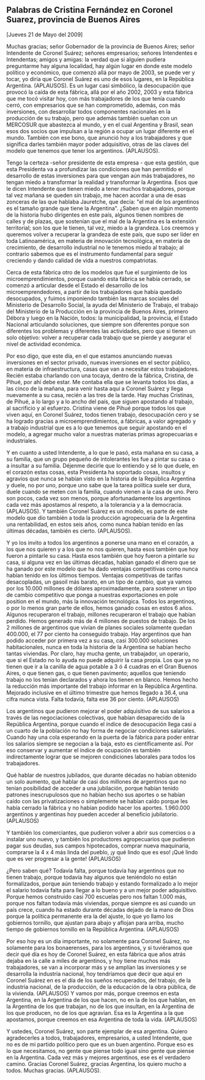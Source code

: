 Palabras de Cristina Fernández en Coronel Suarez, provincia de Buenos Aires
---------------------------------------------------------------------------

[Jueves 21 de Mayo del 2009]

Muchas gracias; señor Gobernador de la provincia de Buenos Aires; señor
Intendente de Coronel Suárez; señores empresarios; señores Intendentes e
Intendentas; amigos y amigas: la verdad que si alguien pudiera
preguntarme hay alguna localidad, hay algún lugar en donde este modelo
político y económico, que comenzó allá por mayo de 2003, se puede ver y
tocar, yo diría que Coronel Suárez es uno de esos lugares, en la
República Argentina. (APLAUSOS). Es un lugar casi simbólico, la
desocupación que provocó la caída de esta fábrica, allá por el año 2002,
2003 y esta fábrica que me tocó visitar hoy, con más trabajadores de los
que tenía cuando cerró, con empresarios que se han comprometido, además,
con más inversiones, con desarrollar todos componentes nacionales en la
producción de su trabajo, pero que además también sueñan con un MERCOSUR
que abastezca al mundo, y en el cual Argentina y Brasil, sean esos dos
socios que impulsan a la región a ocupar un lugar diferente en el mundo.
También con ese bono, que anunció hoy a los trabajadores y que significa
darles también mayor poder adquisitivo, otras de las claves del modelo
que tenemos que tener los argentinos. (APLAUSOS).

Tengo la certeza -señor presidente de esta empresa - que esta gestión,
que esta Presidenta va a profundizar las condiciones que han permitido
el desarrollo de estas inversiones para que vengan aún más trabajadores,
no tengan miedo a transformar la realidad y transformar la Argentina.
Esos que le dicen Intendente que tienen miedo a tener muchos
trabajadores, porque tal vez mañana se queden sin trabajo, me hacen
acordar a una de esas zonceras de las que hablaba Jauretche, que decía:
"el mal de los argentinos es el tamaño grande que tiene la Argentina".
¿Saben que en algún momento de la historia hubo dirigentes en este país,
algunos tienen nombres de calles y de plazas, que sostenían que el mal
de la Argentina es la extensión territorial; son los que le tienen, tal
vez, miedo a la grandeza. Los creemos y queremos volver a recuperar la
grandeza de este país, que supo ser líder en toda Latinoamérica, en
materia de innovación tecnológica, en materia de crecimiento, de
desarrollo industrial no le tenemos miedo al trabajo; al contrario
sabemos que es el instrumento fundamental para seguir creciendo y dando
calidad de vida a nuestros compatriotas.

Cerca de esta fábrica otro de los modelos que fue el surgimiento de los
microemprendimientos, porque cuando esta fábrica se había cerrado, se
comenzó a articular desde el Estado el desarrollo de los
microemprendedores, a partir de los trabajadores que había quedado
desocupados, y fuimos imponiendo también las marcas sociales del
Ministerio de Desarrollo Social, la ayuda del Ministerio de Trabajo, el
trabajo del Ministerio de la Producción en la provincia de Buenos Aires,
primero Débora y luego en la Nación, todos: la municipalidad, la
provincia, el Estado Nacional articulando soluciones, que siempre son
diferentes porque son diferentes los problemas y diferentes las
actividades, pero que si tienen un solo objetivo: volver a recuperar
cada trabajo que se pierde y asegurar el nivel de actividad económica.

Por eso digo, que este día, en el que estamos anunciando nuevas
inversiones en el sector privado, nuevas inversiones en el sector
público, en materia de infraestructura, casas que van a necesitar estos
trabajadores. Recién estaba charlando con una tocaya, dentro de la
fábrica, Cristina, de Pihué, por ahí debe estar. Me contaba ella que se
levanta todos los días, a las cinco de la mañana, para venir hasta aquí
a Coronel Suárez y llega nuevamente a su casa, recién a las tres de la
tarde. Hay muchas Cristinas, de Pihué, a lo largo y a lo ancho del país,
que siguen apostando al trabajo, al sacrificio y al esfuerzo. Cristina
viene de Pihué porque todos los que viven aquí, en Coronel Suárez, todos
tienen trabajo, desocupación cero y se ha logrado gracias a
microemprendimientos, a fábricas, a valor agregado y a trabajo
industrial que es a lo que tenemos que seguir apostando en el modelo, a
agregar mucho valor a nuestras materias primas agropecuarias e
industriales.

Y en cuanto a usted Intendente, a lo que le pasó, esta mañana en su
casa, a su familia, que un grupo pequeño de intolerantes les fue a
pintar su casa o a insultar a su familia. Déjenme decirle que lo
entiendo y sé lo que duele, en el corazón estas cosas, esta Presidenta
ha soportado cosas, insultos y agravios que nunca se habían visto en la
historia de la República Argentina y duele, no por uno, porque uno sabe
que la tarea política suele ser dura, duele cuando se meten con la
familia, cuando vienen a la casa de uno. Pero son pocos, cada vez son
menos, porque afortunadamente los argentinos cada vez más apostamos al
respeto, a la tolerancia y a la democracia. (APLAUSOS). Y también
Coronel Suárez es un modelo, es parte de este modelo que dio también a
toda la producción agropecuaria de la Argentina una rentabilidad, en
estos seis años, como nunca habían tenido en las últimas décadas,
también es cierto. (APLAUSOS).

Y yo los invito a todos los argentinos a ponerse una mano en el corazón,
a los que nos quieren y a los que no nos quieren, hasta esos también que
hoy fueron a pintarle su casa. Hasta esos también que hoy fueron a
pintarle su casa, si alguna vez en las últimas décadas, habían ganado el
dinero que se ha ganado por este modelo que ha dado ventajas
competitivas como nunca habían tenido en los últimos tiempos. Ventajas
competitivas de tarifas desacopladas, un gasoil más barato, en un tipo
de cambio, que ya vamos por los 10.000 millones de dólares
aproximadamente, para sostener un tipo de cambio competitivo que ponga a
nuestras exportaciones en pole position en el mundo, más la innovación
tecnológica. Todos los argentinos, o por lo menos gran parte de ellos,
hemos ganado cosas en estos 6 años. Algunos recuperaron el trabajo,
millones recuperaron el trabajo que habían perdido. Hemos generado más
de 4 millones de puestos de trabajo. De los 2 millones de argentinos que
vivían de planes sociales solamente quedan 400.000, el 77 por ciento ha
conseguido trabajo. Hay argentinos que han podido acceder por primera
vez a su casa, casi 300.000 soluciones habitacionales, nunca en toda la
historia de la Argentina se habían hecho tantas viviendas. Por claro,
hay mucha gente, un trabajador, un operario, que si el Estado no lo
ayuda no puede adquirir la casa propia. Los que ya no tienen que ir a la
canilla de agua potable a 3 ó 4 cuadras en el Gran Buenos Aires, o que
tienen gas, o que tienen pavimento; aquellos que teniendo trabajo no los
tenían declarados y ahora los tienen en blanco. Hemos hecho la reducción
más importante del trabajo informar en la República Argentina. Mejorado
inclusive en el último trimestre que hemos llegado a 36.4, una cifra
nunca vista. Falta todavía, falta ese 36 por ciento. (APLAUSOS)

Los argentinos que pudieron mejorar el poder adquisitivo de sus salarios
a través de las negociaciones colectivas, que habían desaparecido de la
República Argentina, porque cuando el índice de desocupación llega casi
a un cuarto de la población no hay forma de negociar condiciones
salariales. Cuando hay una cola esperando en la puerta de la fábrica
para poder entrar los salarios siempre se negocian a la baja, esto es
científicamente así. Por eso conservar y aumentar el índice de ocupación
es también indirectamente lograr que se mejoren condiciones laborales
para todos los trabajadores.

Qué hablar de nuestros jubilados, que durante décadas no habían obtenido
un solo aumento, qué hablar de casi dos millones de argentinos que no
tenían posibilidad de acceder a una jubilación, porque habían tenido
patrones inescrupulosos que no habían hecho sus aportes o se habían
caído con las privatizaciones o simplemente se habían caído porque les
había cerrado la fábrica y no habían podido hacer los aportes. 1.960.000
argentinos y argentinas hoy pueden acceder al beneficio jubilatorio.
(APLAUSOS)

Y también los comerciantes, que pudieron volver a abrir sus comercios o
a instalar uno nuevo, y también los productores agropecuarios que
pudieron pagar sus deudas, sus campos hipotecados, comprar nueva
maquinaria, comprarse la 4 x 4 más linda del pueblo, ¡y qué lindo que es
eso! ¡Qué lindo que es ver progresar a la gente! (APLAUSOS)

¿Pero saben qué? Todavía falta, porque todavía hay argentinos que no
tienen trabajo, porque todavía hay algunos que teniéndolo no están
formalizados, porque aún teniendo trabajo y estando formalizado a lo
mejor el salario todavía falta para llegar a lo bueno y a un mejor poder
adquisitivo. Porque hemos construido casi 700 escuelas pero nos faltan
1.000 más, porque nos faltan todavía más viviendas, porque siempre es
así cuando un país crece, cuando ha estado durante décadas dejado de la
mano de Dios porque la política permanente era la del ajuste, lo que yo
llamo los gobiernos tornillo, que ajustan para abajo y aflojan para
arriba, mucho tiempo de gobiernos tornillo en la República Argentina.
(APLAUSOS)

Por eso hoy es un día importante, no solamente para Coronel Suárez, no
solamente para los bonaerenses, para los argentinos, y si tuviéramos que
decir qué día es hoy de Coronel Suárez, en esta fábrica que años atrás
dejaba en la calle a miles de argentinos, y hoy tiene muchos más
trabajadores, se van a incorporar más y se amplían las inversiones y se
desarrolla la industria nacional, hoy tendríamos que decir que aquí en
Coronel Suárez en es el día de los sueños recuperados, del trabajo, de
la industria nacional, de la producción, de la educación de la obra
pública, de la vivienda. (APLAUSOS) Y vamos por más, porque creemos en
esta Argentina, en la Argentina de los que hacen, no en la de los que
hablan, en la Argentina de los que trabajan, no de los que insultan, en
la Argentina de los que producen, no de los que agravian. Esa es la
Argentina a la que apostamos, porque creemos en esa Argentina de toda la
vida. (APLAUSOS)

Y ustedes, Coronel Suárez, son parte ejemplar de esa argentina. Quiero
agradecerles a todos, trabajadores, empresarios, a usted Intendente, que
no es de mi partido político pero que es un buen argentino. Porque eso
es lo que necesitamos, no gente que piense todo igual sino gente que
piense en la Argentina. Cada vez más y mejores argentinos, ese es el
verdadero camino. Gracias Coronel Suárez, gracias Argentina, los quiero
mucho a todos. Muchas gracias. (APLAUSOS).

 

 

 
